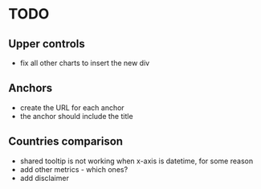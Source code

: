 # TODO

## Upper controls
- fix all other charts to insert the new div

## Anchors

- create the URL for each anchor
- the anchor should include the title

## Countries comparison

- shared tooltip is not working when x-axis is datetime, for some reason
- add other metrics - which ones?
- add disclaimer